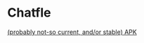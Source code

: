 Chatfle
=======

[(probably not-so current, and/or stable) APK](https://www.dropbox.com/sh/2w7f6wv6m8q87bj/uDxu_8hKML)

